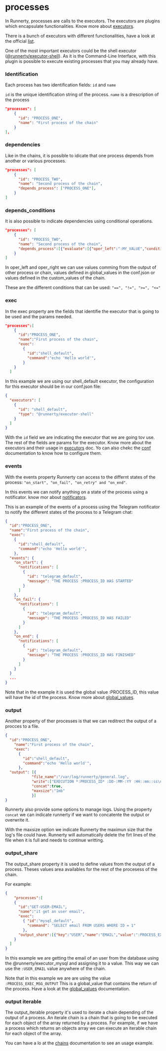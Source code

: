 # processes

In Runnerty, processes are calls to the executors. The executors are plugins which encapsulate functionalities. Know more about [executors].

There is a bunch of executors with different functionalities, have a look at the official [list].

One of the most important executors could be the shell executor ([@runnerty/executor-shell]). As it is the Command-Line Interface, with this plugin is possible to execute existing processes that you may already have.

### Identification

Each process has two identification fields: ```id``` and ```name```

```id``` is the unique identification string of the process.
```name``` is a drescription of the process

```json
"processes": [
    {
      "id": "PROCESS_ONE",
      "name": "First process of the chain"
    }
],
```

### dependencies

Like in the chains, it is possible to idicate that one process depends from another or various processes.

```json
"processes": [
    {
      "id": "PROCESS_TWO",
      "name": "Second process of the chain",
      "depends_process": ["PROCESS_ONE"],
    }
]
```

### depends_conditions

It is also possible to indicate dependencies using conditional operations. 

```json
"processes": [
    {
      "id": "PROCESS_TWO",
      "name": "Second process of the chain",
      "depends_process":[{"evaluate":[{"oper_left":":MY_VALUE","condition":">=","oper_right":"1"}]}],
    }
]
```

In oper_left and oper_right we can use values comming from the output of other process or chain, values defined in global_values in the conf.json or values defined in the custom_values of the chain.

These are the different conditions that can be used: ```"==", "!=", ">=", "<="```

### exec

In the exec property are the fields that identifie the executor that is going to be used and the params needed. 

```json
"processes":[
    {
      "id":"PROCESS_ONE",
      "name":"First process of the chain",
      "exec":
        {
          "id":"shell_default",
          "command":"echo 'Hello world'",
        }
    }
  ]
```
In this example we are using our shell_default executor, the configuration for this executor should be in our conf.json file:

```json
{
  "executors": [
    {
      "id": "shell_default",
      "type": "@runnerty/executor-shell"
    }
  ]
}
```

With the ```id``` field we are indicating the executor that we are going tov use. The rest of the fields are params for the executor. Know more about the executors and their usage in [executors] doc. Yo can also chekc the [conf] documentation to know how to configure them.

### events

With the events property Runnerty can access to the differnt states of the process: ```"on_start", "on_fail", "on_retry" and "on_end"```.

In this events we can notify anything on a state of the process using a notificator. know mor about [notificators].

This is an example of the events of a process using the Telegram notificator to notify the different states of the process to a Telegram chat:

```json
{
  "id":"PROCESS_ONE",
  "name":"First process of the chain",
  "exec":
    {
      "id":"shell_default",
      "command":"echo 'Hello world'",
    },
  "events": {
    "on_start": {
      "notifications": [
        {
          "id": "telegram_default",
          "message": "THE PROCESS :PROCESS_ID HAS STARTED"
        }
      ]
    },
    "on_fail": {
      "notifications": [
        {
          "id": "telegram_default",
          "message": "THE PROCESS :PROCESS_ID HAS FAILED"
        }
      ]
    },
    "on_end": {
      "notifications": [
        {
          "id": "telegram_default",
          "message": "THE PROCESS :PROCESS_ID HAS FINISHED"
        }
      ]
    }
  }
  ...
}
```
Note that in the example it is used the global value :PROCESS_ID, this value will have the id of the process. Know more about [global_values].

### output

Another property of ther processes is that we can reditrect the output of a procces to a file. 

```json
{
  "id":"PROCESS_ONE",
  	"name":"First process of the chain",
    "exec":
      {
        "id":"shell_default",
        "command":"echo 'Hello world'",
      },
  "output": [{
			"file_name":"/var/log/runnerty/general.log", 
			"write":["EXECUTION *:PROCESS_ID* :DD-:MM-:YY :HH::mm::ss\n"], 
			"concat":true, 
			"maxsize":"1mb"
			}]
}
```
Runnerty also provide some options to manage logs. Using the property ```concat``` we can indicate runnerty if we want to concatente the output or overwrite it. 

With the maxsize option we indicate Runnerty the maximun size that the log's file could have. Runnerty will automatically delete the firt lines of the file when it is full and needs to continue writting.

### output_share

The output_share property it is used to define values from the output of a process. Theses values area availables for the rest of the procesess of the chain.

For example:

```json
{
	"processes":[
    {
      "id":"GET-USER-EMAIL",
      "name":"it get an user email",
      "exec":
        { "id":"mysql_default",
          "command": "SELECT email FROM USERS WHERE ID = 1"
        },
      "output_share":[{"key":"USER","name":"EMAIL","value":":PROCESS_EXEC_MSG_OUTPUT"}]
    }
  ]
}
```
In this example we are getting the email of an user from the database using the @runnerty/executor_mysql and assigning it to a value. This way we can use the ```:USER_EMAIL``` value anywhere of the chain.

Note that in this example we are are using the value ```:PROCESS_EXEC_MSG_OUTPUT``` This is a global_value that contains the return of the process. Have a look at the [global_values] documentation.

### output iterable

The output_iterable property it's used to iterate a chain depending of the output of a process. An iterale chain is a chain that is going to be executed for each object of the array returned by a process. For example, if we have a process which returns an objects array we can execute an iterable chain for each object of the array.

You can have a lo at the [chains] documentation to see an usage example.

[list]: https://github.com/Coderty/runnerty/blob/master/docs/plugins.md
[executors]: https://github.com/Coderty/runnerty/blob/master/docs/executors.md
[@runnerty/executor-shell]: https://github.com/Coderty/runnerty-executor-shell
[conf]: https://github.com/Coderty/runnerty/blob/master/docs/conf.md
[notificators]: https://github.com/Coderty/runnerty/blob/master/docs/notificators.md
[global_values]: https://github.com/Coderty/runnerty/blob/master/docs/global_values.md
[chains]: https://github.com/Coderty/runnerty/blob/master/docs/chains.md